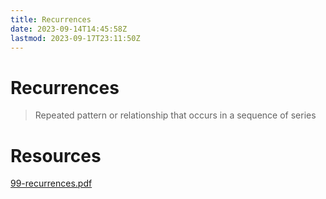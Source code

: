 ```yaml
---
title: Recurrences
date: 2023-09-14T14:45:58Z
lastmod: 2023-09-17T23:11:50Z
---
```


# Recurrences

> Repeated pattern or relationship that occurs in a sequence of series

# Resources

[99-recurrences.pdf](assets/99-recurrences-20230914144603-nnwao6m.pdf)

‍

